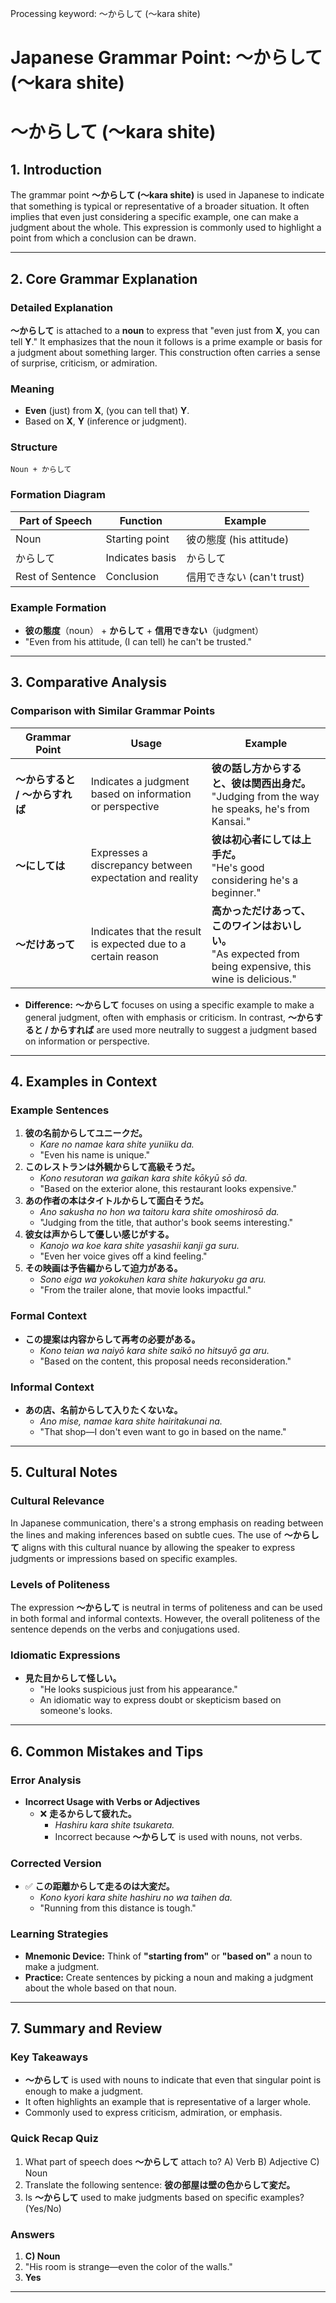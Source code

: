 Processing keyword: 〜からして (〜kara shite)
# Japanese Grammar Point: 〜からして (〜kara shite)
# 〜からして (〜kara shite)
## 1. Introduction
The grammar point **〜からして (〜kara shite)** is used in Japanese to indicate that something is typical or representative of a broader situation. It often implies that even just considering a specific example, one can make a judgment about the whole. This expression is commonly used to highlight a point from which a conclusion can be drawn.

---
## 2. Core Grammar Explanation
### Detailed Explanation
**〜からして** is attached to a **noun** to express that "even just from **X**, you can tell **Y**." It emphasizes that the noun it follows is a prime example or basis for a judgment about something larger. This construction often carries a sense of surprise, criticism, or admiration.
### Meaning
- **Even** (just) from **X**, (you can tell that) **Y**.
- Based on **X**, **Y** (inference or judgment).
### Structure
```
Noun + からして
```
### Formation Diagram
| Part of Speech | Function          | Example         |
|----------------|-------------------|-----------------|
| Noun           | Starting point    | 彼の態度 (his attitude) |
| からして       | Indicates basis   | からして         |
| Rest of Sentence | Conclusion      | 信用できない (can't trust) |
### Example Formation
- **彼の態度**（noun） + **からして** + **信用できない**（judgment）
- "Even from his attitude, (I can tell) he can't be trusted."
---
## 3. Comparative Analysis
### Comparison with Similar Grammar Points
| Grammar Point                  | Usage                                                   | Example                                          |
|--------------------------------|---------------------------------------------------------|--------------------------------------------------|
| **〜からすると / 〜からすれば** | Indicates a judgment based on information or perspective | **彼の話し方からすると、彼は関西出身だ。**<br>"Judging from the way he speaks, he's from Kansai." |
| **〜にしては**                 | Expresses a discrepancy between expectation and reality  | **彼は初心者にしては上手だ。**<br>"He's good considering he's a beginner."      |
| **〜だけあって**               | Indicates that the result is expected due to a certain reason | **高かっただけあって、このワインはおいしい。**<br>"As expected from being expensive, this wine is delicious." |
- **Difference:** **〜からして** focuses on using a specific example to make a general judgment, often with emphasis or criticism. In contrast, **〜からすると / からすれば** are used more neutrally to suggest a judgment based on information or perspective.
---
## 4. Examples in Context
### Example Sentences
1. **彼の名前からしてユニークだ。**
   - *Kare no namae kara shite yuniiku da.*
   - "Even his name is unique."
2. **このレストランは外観からして高級そうだ。**
   - *Kono resutoran wa gaikan kara shite kōkyū sō da.*
   - "Based on the exterior alone, this restaurant looks expensive."
3. **あの作者の本はタイトルからして面白そうだ。**
   - *Ano sakusha no hon wa taitoru kara shite omoshirosō da.*
   - "Judging from the title, that author's book seems interesting."
4. **彼女は声からして優しい感じがする。**
   - *Kanojo wa koe kara shite yasashii kanji ga suru.*
   - "Even her voice gives off a kind feeling."
5. **その映画は予告編からして迫力がある。**
   - *Sono eiga wa yokokuhen kara shite hakuryoku ga aru.*
   - "From the trailer alone, that movie looks impactful."
### Formal Context
- **この提案は内容からして再考の必要がある。**
  - *Kono teian wa naiyō kara shite saikō no hitsuyō ga aru.*
  - "Based on the content, this proposal needs reconsideration."
### Informal Context
- **あの店、名前からして入りたくないな。**
  - *Ano mise, namae kara shite hairitakunai na.*
  - "That shop—I don't even want to go in based on the name."
---
## 5. Cultural Notes
### Cultural Relevance
In Japanese communication, there's a strong emphasis on reading between the lines and making inferences based on subtle cues. The use of **〜からして** aligns with this cultural nuance by allowing the speaker to express judgments or impressions based on specific examples.
### Levels of Politeness
The expression **〜からして** is neutral in terms of politeness and can be used in both formal and informal contexts. However, the overall politeness of the sentence depends on the verbs and conjugations used.
### Idiomatic Expressions
- **見た目からして怪しい。**
  - "He looks suspicious just from his appearance."
  - An idiomatic way to express doubt or skepticism based on someone's looks.
---
## 6. Common Mistakes and Tips
### Error Analysis
- **Incorrect Usage with Verbs or Adjectives**
  - ❌ **走るからして疲れた。**
    - *Hashiru kara shite tsukareta.*
    - Incorrect because **〜からして** is used with nouns, not verbs.
### Corrected Version
- ✅ **この距離からして走るのは大変だ。**
  - *Kono kyori kara shite hashiru no wa taihen da.*
  - "Running from this distance is tough."
### Learning Strategies
- **Mnemonic Device:** Think of **"starting from"** or **"based on"** a noun to make a judgment.
- **Practice:** Create sentences by picking a noun and making a judgment about the whole based on that noun.
---
## 7. Summary and Review
### Key Takeaways
- **〜からして** is used with nouns to indicate that even that singular point is enough to make a judgment.
- It often highlights an example that is representative of a larger whole.
- Commonly used to express criticism, admiration, or emphasis.
### Quick Recap Quiz
1. What part of speech does **〜からして** attach to?
   A) Verb
   B) Adjective
   C) Noun
2. Translate the following sentence:
   **彼の部屋は壁の色からして変だ。**
3. Is **〜からして** used to make judgments based on specific examples? (Yes/No)
### Answers
1. **C) Noun**
2. "His room is strange—even the color of the walls."
3. **Yes**
---

